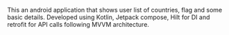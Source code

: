 This an android application that shows user list of countries, flag and some basic details. Developed using Kotlin, Jetpack compose, Hilt for DI and retrofit for API calls following MVVM architecture.
